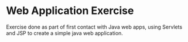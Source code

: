 # Web Application Exercise

Exercise done as part of first contact with Java web apps, using Servlets and JSP to create a simple java web application.
